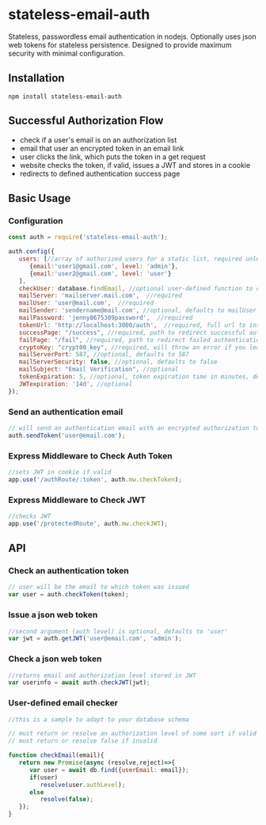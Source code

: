 # stateless-email-auth

Stateless, passwordless email authentication in nodejs. Optionally uses json web tokens for stateless persistence. 
Designed to provide maximum security with minimal configuration.

## Installation

```shell
npm install stateless-email-auth
```

## Successful Authorization Flow

- check if a user's email is on an authorization list
- email that user an encrypted token in an email link
- user clicks the link, which puts the token in a get request
- website checks the token, if valid, issues a JWT and stores in a cookie
- redirects to defined authentication success page

## Basic Usage

### Configuration

```javascript
const auth = require('stateless-email-auth');

auth.config({
   users: [//array of authorized users for a static list, required unless checkUser is defined
      {email:'user1@gmail.com', level: 'admin'}, 
      {email:'user2@gmail.com', level: 'user'}
   ],
   checkUser: database.findEmail, //optional user-defined function to check email validity
   mailServer: 'mailserver.mail.com',  //required
   mailUser: 'user@mail.com',  //required
   mailSender: 'sendername@mail.com', //optional, defaults to mailUser
   mailPassword: 'jenny8675309password',  //required
   tokenUrl: 'http://localhost:3000/auth',  //required, full url to insert into email with generated token
   successPage: "/success", //required, path to redirect successful authentication
   failPage: "/fail", //required, path to redirect failed authentication
   cryptoKey: "crypt00_key", //required, will throw an error if you leave default key,
   mailServerPort: 587, //optional, defaults to 587
   mailServerSecurity: false, //optional, defaults to false
   mailSubject: "Email Verification", //optional
   tokenExpiration: 5, //optional, token expiration time in minutes, defaults to 5
   JWTexpiration: '14d', //optional
});
```

### Send an authentication email

```javascript
// will send an authentication email with an encrypted authorization token link if the email is valid
auth.sendToken('user@email.com');
```

### Express Middleware to Check Auth Token

```javascript
//sets JWT in cookie if valid
app.use('/authRoute/:token', auth.mw.checkToken);
```

### Express Middleware to Check JWT

```javascript
//checks JWT
app.use('/protectedRoute', auth.mw.checkJWT);
```

## API

### Check an authentication token

```javascript
// user will be the email to which token was issued
var user = auth.checkToken(token);
```

### Issue a json web token

```javascript
//second argument (auth level) is optional, defaults to 'user'
var jwt = auth.getJWT('user@email.com', 'admin');
```

### Check a json web token

```javascript
//returns email and authorization level stored in JWT
var userinfo = await auth.checkJWT(jwt);
```

### User-defined email checker

```javascript
//this is a sample to adapt to your database schema

// must return or resolve an authorization level of some sort if valid
// must return or resolve false if invalid

function checkEmail(email){
   return new Promise(async (resolve,reject)=>{
      var user = await db.find({userEmail: email});
      if(user)
         resolve(user.authLevel);
      else
         resolve(false);
   });
}
```
